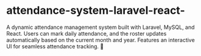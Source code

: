 # attendance-system-laravel-react-
A dynamic attendance management system built with Laravel, MySQL, and React. Users can mark daily attendance, and the roster updates automatically based on the current month and year. Features an interactive UI for seamless attendance tracking. 🚀
